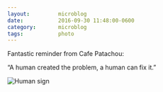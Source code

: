 ```yaml
---
layout:         microblog
date:           2016-09-30 11:48:00-0600
category:       microblog
tags:           photo
---
```

Fantastic reminder from Cafe Patachou:

“A human created the problem, a human can fix it.”

![Human sign](/images/microblog/201609301148.jpg)
